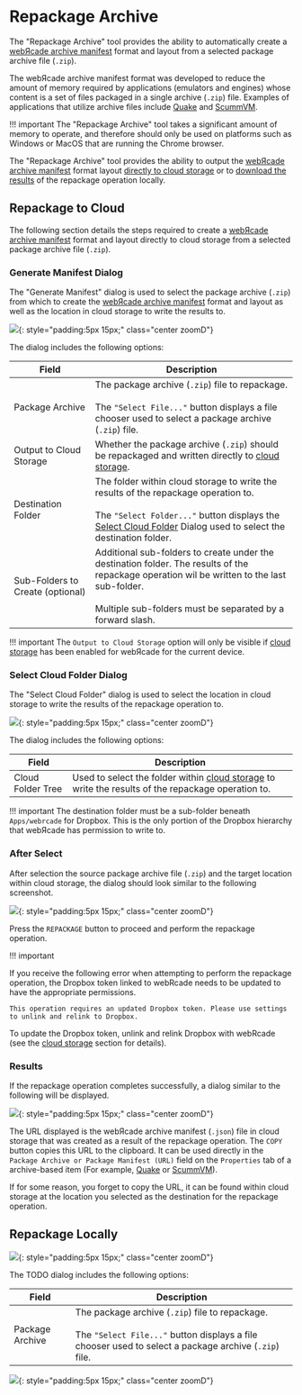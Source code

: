 # Repackage Archive

The "Repackage Archive" tool provides the ability to automatically create a
[webЯcade archive manifest](../../advanced/archive-manifests.md) format and layout
from a selected package archive file (`.zip`).

The webЯcade archive manifest format was developed to reduce the amount of memory required
by applications (emulators and engines) whose content is a set of files packaged in a
single archive (`.zip`) file. Examples of applications that utilize archive files include
[Quake](../../../apps/engines/quake/) and [ScummVM](../../../apps/engines/scummvm/).

!!! important
    The "Repackage Archive" tool takes a significant amount of memory to operate, and therefore
    should only be used on platforms such as Windows or MacOS that are running the Chrome browser.

The "Repackage Archive" tool provides the ability to output the [webЯcade archive manifest](../../advanced/archive-manifests.md) format layout [directly to cloud storage](#repackage-to-cloud) or to [download the results](#repackage-locally) of the repackage operation locally.

## Repackage to Cloud

The following section details the steps required to create a
[webЯcade archive manifest](../../advanced/archive-manifests.md) format and layout directly to cloud storage
from a selected package archive file (`.zip`).

### Generate Manifest Dialog

The "Generate Manifest" dialog is used to select the package archive (`.zip`) from which to create the
[webЯcade archive manifest](../../advanced/archive-manifests.md) format and layout as well as the location
in cloud storage to write the results to.

![](../../assets/images/editor/tools/repackage-archive/dialog.png){: style="padding:5px 15px;" class="center zoomD"}

The dialog includes the following options:

| __Field__ | __Description__ |
| --- | --- |
| Package Archive | The package archive (`.zip`) file to repackage.<br/><br/>The `"Select File..."` button displays a file chooser used to select a package archive (`.zip`) file.  |
| Output to Cloud Storage | Whether the package archive (`.zip`) should be repackaged and written directly to [cloud storage](../../storage/index.md).  |
| Destination Folder | The folder within cloud storage to write the results of the repackage operation to.<br/><br/>The `"Select Folder..."` button displays the [Select Cloud Folder](#select-cloud-folder-dialog) Dialog used to select the destination folder. |
| Sub-Folders to Create (optional) | Additional sub-folders to create under the destination folder. The results of the repackage operation wil be written to the last sub-folder.<br/><br/>Multiple sub-folders must be separated by a forward slash.  |

!!! important
    The `Output to Cloud Storage` option will only be visible if [cloud storage](../../../storage/) has been enabled
    for webЯcade for the current device.

### Select Cloud Folder Dialog

The "Select Cloud Folder" dialog is used to select the location in cloud storage to write the results
of the repackage operation to.

![](../../assets/images/editor/tools/repackage-archive/select-cloud-folder.png){: style="padding:5px 15px;" class="center zoomD"}

The dialog includes the following options:

| __Field__ | __Description__ |
| --- | --- |
| Cloud Folder Tree | Used to select the folder within [cloud storage](../../storage/index.md) to write the results of the repackage operation to.  |

!!! important
    The destination folder must be a sub-folder beneath `Apps/webrcade` for Dropbox. This is the only portion
    of the Dropbox hierarchy that webЯcade has permission to write to.

### After Select

After selection the source package archive file (`.zip`) and the target location within cloud storage, the dialog should look similar to the following screenshot.

![](../../assets/images/editor/tools/repackage-archive/after-select.png){: style="padding:5px 15px;" class="center zoomD"}

Press the `REPACKAGE` button to proceed and perform the repackage operation.

!!! important
    <p>
    If you receive the following error when attempting to perform the repackage operation, the
    Dropbox token linked to webRcade needs to be updated to have the appropriate permissions.
    </p>
    <p>
    ```
    This operation requires an updated Dropbox token.
    Please use settings to unlink and relink to Dropbox.
    ```
    </p>
    <p>
    To update the Dropbox token, unlink and relink Dropbox with webRcade (see the [cloud storage](../../../storage)
    section for details).
    </p>

### Results

If the repackage operation completes successfully, a dialog similar to the following will be displayed.

![](../../assets/images/editor/tools/repackage-archive/result-url.png){: style="padding:5px 15px;" class="center zoomD"}

The URL displayed is the webЯcade archive manifest (`.json`) file in cloud storage that was created as a
result of the repackage operation. The `COPY` button copies this URL to the clipboard. It can be used
directly in the `Package Archive or Package Manifest (URL)` field on the `Properties` tab of a archive-based
item (For example, [Quake](../../../apps/engines/quake/) or [ScummVM](../../../apps/engines/scummvm/)).

If for some reason, you forget to copy the URL, it can be found within cloud storage at the location you
selected as the destination for the repackage operation.

## Repackage Locally

![](../../assets/images/editor/tools/repackage-archive/dialog-no-cloud.png){: style="padding:5px 15px;" class="center zoomD"}


The TODO dialog includes the following options:

| __Field__ | __Description__ |
| --- | --- |
| Package Archive | The package archive (`.zip`) file to repackage.<br/><br/>The `"Select File..."` button displays a file chooser used to select a package archive (`.zip`) file.  |

![](../../assets/images/editor/tools/repackage-archive/result-url-no-cloud.png){: style="padding:5px 15px;" class="center zoomD"}

